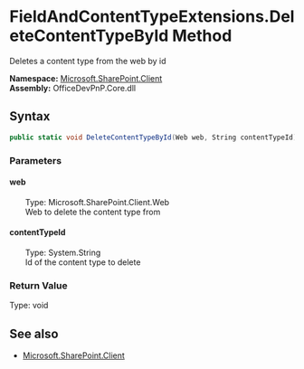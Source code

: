 # FieldAndContentTypeExtensions.DeleteContentTypeById Method  
Deletes a content type from the web by id  

**Namespace:** [Microsoft.SharePoint.Client](Microsoft.SharePoint.Client.md)  
**Assembly:** OfficeDevPnP.Core.dll  
## Syntax
```C#
public static void DeleteContentTypeById(Web web, String contentTypeId)
```
### Parameters
#### web  
&emsp;&emsp;Type: Microsoft.SharePoint.Client.Web  
&emsp;&emsp;Web to delete the content type from  

#### contentTypeId  
&emsp;&emsp;Type: System.String  
&emsp;&emsp;Id of the content type to delete  

### Return Value
Type: void  

## See also
- [Microsoft.SharePoint.Client](Microsoft.SharePoint.Client.md)
